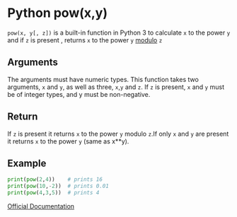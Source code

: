 # Python pow(x,y)

`pow(x, y[, z])` is a built-in function in Python 3 to calculate `x` to the power `y` and if `z` is present , returns `x` to the power `y` [modulo](https://processing.org/reference/modulo.html) `z`

## Arguments
The arguments must have numeric types.
This function takes two arguments, `x` and `y`, as well as three, `x`,`y` and `z`.
If `z` is present, `x` and `y` must be of integer types, and y must be non-negative.


## Return
If `z` is present it returns `x` to the power `y` modulo `z`.If only `x` and `y` are present it returns `x` to the power `y` (same as x**y).



## Example
```python
print(pow(2,4))    # prints 16
print(pow(10,-2))  # prints 0.01
print(pow(4,3,5))  # prints 4
```
[Official Documentation](https://docs.python.org/3/library/functions.html#pow)
